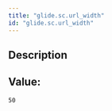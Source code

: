 ```yaml
---
title: "glide.sc.url_width"
id: "glide.sc.url_width"
---
```

## Description



## Value: 
```
50
```